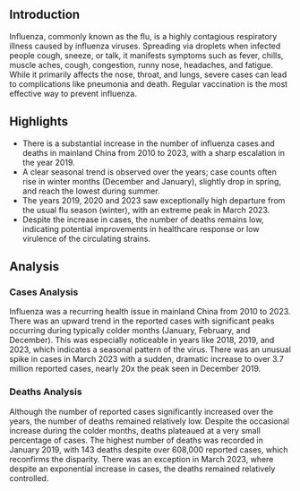 ## Introduction

Influenza, commonly known as the flu, is a highly contagious respiratory illness caused by influenza viruses. Spreading via droplets when infected people cough, sneeze, or talk, it manifests symptoms such as fever, chills, muscle aches, cough, congestion, runny nose, headaches, and fatigue. While it primarily affects the nose, throat, and lungs, severe cases can lead to complications like pneumonia and death. Regular vaccination is the most effective way to prevent influenza.

## Highlights

- There is a substantial increase in the number of influenza cases and deaths in mainland China from 2010 to 2023, with a sharp escalation in the year 2019. <br/>
- A clear seasonal trend is observed over the years; case counts often rise in winter months (December and January), slightly drop in spring, and reach the lowest during summer. <br/>
- The years 2019, 2020 and 2023 saw exceptionally high departure from the usual flu season (winter), with an extreme peak in March 2023. <br/>
- Despite the increase in cases, the number of deaths remains low, indicating potential improvements in healthcare response or low virulence of the circulating strains. 

## Analysis

### Cases Analysis
Influenza was a recurring health issue in mainland China from 2010 to 2023. There was an upward trend in the reported cases with significant peaks occurring during typically colder months (January, February, and December). This was especially noticeable in years like 2018, 2019, and 2023, which indicates a seasonal pattern of the virus. There was an unusual spike in cases in March 2023 with a sudden, dramatic increase to over 3.7 million reported cases, nearly 20x the peak seen in December 2019.

### Deaths Analysis
Although the number of reported cases significantly increased over the years, the number of deaths remained relatively low. Despite the occasional increase during the colder months, deaths plateaued at a very small percentage of cases. The highest number of deaths was recorded in January 2019, with 143 deaths despite over 608,000 reported cases, which reconfirms the disparity. There was an exception in March 2023, where despite an exponential increase in cases, the deaths remained relatively controlled.
